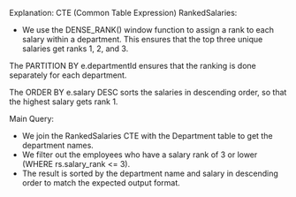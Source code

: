 Explanation:
CTE (Common Table Expression) RankedSalaries:
- We use the DENSE_RANK() window function to assign a rank to each salary within a department. This ensures that the top three unique salaries get ranks 1, 2, and 3.

The PARTITION BY e.departmentId ensures that the ranking is done separately for each department.

The ORDER BY e.salary DESC sorts the salaries in descending order, so that the highest salary gets rank 1.

Main Query:
- We join the RankedSalaries CTE with the Department table to get the department names.
- We filter out the employees who have a salary rank of 3 or lower (WHERE rs.salary_rank <= 3).
- The result is sorted by the department name and salary in descending order to match the expected output format.
